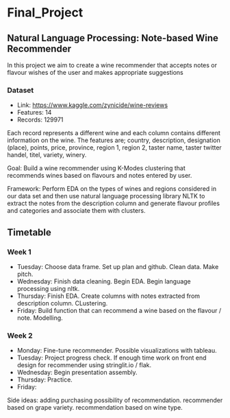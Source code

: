 # Final_Project


## Natural Language Processing: Note-based Wine Recommender
In this project we aim to create a wine recommender that accepts notes or flavour wishes of the user and makes appropriate suggestions 


### Dataset 
- Link: https://www.kaggle.com/zynicide/wine-reviews
- Features: 14
- Records: 129971


Each record represents a different wine and each column contains different information on the wine. 
The features are; country, description, designation (place), points, price, province, region 1, region 2, taster name, taster twitter handel, titel, variety, winery.


Goal: Build a wine recommender using K-Modes clustering that recommends wines based on flavours and notes entered by user. 

Framework: Perform EDA on the types of wines and regions considered in our data set and then use natural language processing library NLTK to extract the notes from the description column and generate flavour profiles and categories and associate them with clusters. 

## Timetable

### Week 1
- Tuesday: Choose data frame. Set up plan and github. Clean data. Make pitch. 
- Wednesday: Finish data cleaning. Begin EDA. Begin language processing using nltk. 
- Thursday: Finish EDA. Create columns with notes extracted from description column. CLustering.
- Friday: Build function that can recommend a wine based on the flavour / note. Modelling.


### Week 2
- Monday: Fine-tune recommender. Possible visualizations with tableau.
- Tuesday: Project progress check. If enough time work on front end design for recommender using stringlit.io / flak. 
- Wednesday: Begin presentation assembly. 
- Thursday: Practice.
- Friday: 

Side ideas: adding purchasing possibility of recommendation. recommender based on grape variety. recommendation based on wine type. 
